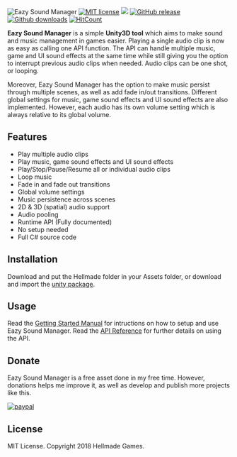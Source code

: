 ![Eazy Sound Manager](http://i67.tinypic.com/2ls51s.png)
[![MIT license](https://img.shields.io/badge/License-MIT-yellow.svg?style=flat-square)](https://lbesson.mit-license.org/)
![](https://img.shields.io/badge/unity-5.6%2B-green.svg?style=flat-square)
[![GitHub release](https://img.shields.io/github/release/JackM36/Eazy-Sound-Manager/all.svg?style=flat-square)](https://github.com/JackM36/Eazy-Sound-Manager/releases)
[![Github downloads](https://img.shields.io/github/downloads/JackM36/Eazy-Sound-Manager/total.svg?style=flat-square)](https://github.com/JackM36/Eazy-Sound-Manager/releases)
[![HitCount](http://hits.dwyl.io/jackm36/Eazy-Sound-Manager.svg)](http://hits.dwyl.io/jackm36/Eazy-Sound-Manager)

**Eazy Sound Manager** is a simple **Unity3D tool** which aims to make sound and music management in games easier. Playing a single audio clip is now as easy as calling one API function. The API can handle multiple music, game and UI sound effects at the same time while still giving you the option to interrupt previous audio clips when needed. Audio clips can be one shot, or looping.

Moreover, Eazy Sound Manager has the option to make music persist through multiple scenes, as well as add fade in/out transitions. Different global settings for music, game sound effects and UI sound effects are also implemented. However, each audio has its own volume setting which is always relative to its global volume.

## Features
- Play multiple audio clips
- Play music, game sound effects and UI sound effects
- Play/Stop/Pause/Resume all or individual audio clips
- Loop music
- Fade in and fade out transitions
- Global volume settings
- Music persistence across scenes
- 2D & 3D (spatial) audio support
- Audio pooling
- Runtime API (Fully documented)
- No setup needed
- Full C# source code

## Installation
Download and put the Hellmade folder in your Assets folder, or download and import the [unity package](https://github.com/JackM36/Eazy-Sound-Manager/releases).

## Usage
Read the [Getting Started Manual](http://www.hellmadegames.com/Projects/eazy-sound-manager/docs/manual/Manual.pdf) for intructions on how to setup and use Eazy Sound Manager.
Read the [API Reference](http://www.hellmadegames.com/projects/eazy-sound-manager/docs/api-reference) for further details on using the API.

## Donate
Eazy Sound Manager is a free asset done in my free time. However, donations helps me improve it, as well as develop and publish more projects like this.

[![paypal](https://www.paypalobjects.com/en_US/i/btn/btn_donateCC_LG.gif)](https://www.paypal.com/cgi-bin/webscr?cmd=_s-xclick&hosted_button_id=GGTKA37Z7TBTE)

## License
MIT License. Copyright 2018 Hellmade Games.

